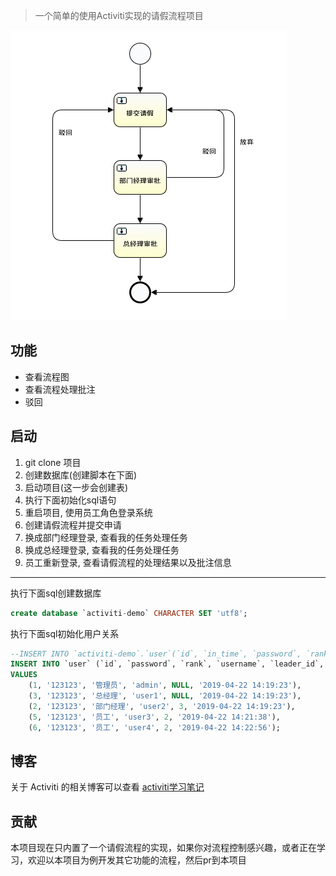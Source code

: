 
> 一个简单的使用Activiti实现的请假流程项目

![](/assets/QQ20190425-180744.png)

## 功能

- 查看流程图
- 查看流程处理批注
- 驳回

## 启动

1. git clone 项目
2. 创建数据库(创建脚本在下面)
3. 启动项目(这一步会创建表)
4. 执行下面初始化sql语句
5. 重启项目, 使用员工角色登录系统
6. 创建请假流程并提交申请
7. 换成部门经理登录, 查看我的任务处理任务
8. 换成总经理登录, 查看我的任务处理任务
9. 员工重新登录, 查看请假流程的处理结果以及批注信息

---

执行下面sql创建数据库

```sql
create database `activiti-demo` CHARACTER SET 'utf8';
```

执行下面sql初始化用户关系

```sql
--INSERT INTO `activiti-demo`.`user`(`id`, `in_time`, `password`, `rank`, `username`, `leader_id`) VALUES (1, '2019-04-22 19:14:12', '123123', '管理员', 'admin', NULL);
INSERT INTO `user` (`id`, `password`, `rank`, `username`, `leader_id`, `in_time`)
VALUES
	(1, '123123', '管理员', 'admin', NULL, '2019-04-22 14:19:23'),
	(3, '123123', '总经理', 'user1', NULL, '2019-04-22 14:19:23'),
	(2, '123123', '部门经理', 'user2', 3, '2019-04-22 14:19:23'),
	(5, '123123', '员工', 'user3', 2, '2019-04-22 14:21:38'),
	(6, '123123', '员工', 'user4', 2, '2019-04-22 14:22:56');
```

## 博客

关于 Activiti 的相关博客可以查看 [activiti学习笔记](https://tomoya92.github.io/category/#activiti%E5%AD%A6%E4%B9%A0%E7%AC%94%E8%AE%B0)

## 贡献

本项目现在只内置了一个请假流程的实现，如果你对流程控制感兴趣，或者正在学习，欢迎以本项目为例开发其它功能的流程，然后pr到本项目
